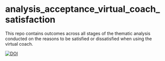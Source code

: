 # analysis_acceptance_virtual_coach_satisfaction
This repo contains outcomes across all stages of the thematic analysis conducted on the reasons to be satisfied or dissatisfied when using the virtual coach.

[![DOI](https://zenodo.org/badge/499936071.svg)](https://zenodo.org/badge/latestdoi/499936071)
